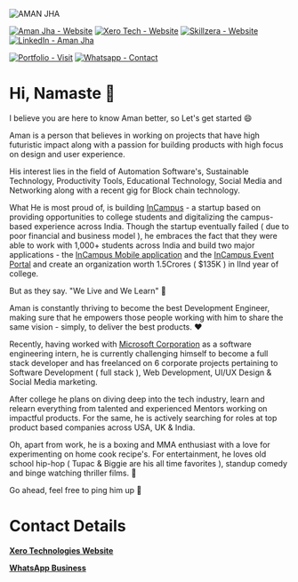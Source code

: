 ![AMAN JHA](https://user-images.githubusercontent.com/75173703/125692888-7c5ec438-02b4-4d03-85d2-e85de5ea633c.png)

[![Aman Jha - Website](https://img.shields.io/badge/Aman_Jha-Website-000000?logo=webflow&logoColor=ffffff)](https://www.iafindia.com/mr-aman-jha/)   [![Xero Tech - Website](https://img.shields.io/badge/Xero_Tech-Website-000000?logo=xero&logoColor=ffffff)](https://xeroed.tech/)         [![Skillzera - Website](https://img.shields.io/badge/Skillzera-Website-000000?logo=socket.io&logoColor=ffffff)](http://skillzera.tech/)     [![LinkedIn - Aman Jha](https://img.shields.io/badge/Portfolio-Visit-ffffff?logo=linkedin&logoColor=000000)](https://www.linkedin.com/in/amanjhaofficial/)  


[![Portfolio - Visit](https://img.shields.io/badge/Portfolio-Visit-ffffff?logo=linkedin&logoColor=000000)](https://github.com/inofficialamanjha/inofficialamanjha/tree/main/Portfolio) [![Whatsapp - Contact](https://img.shields.io/badge/Whatsapp-Contact-ffffff?logo=whatsapp&logoColor=000000)](https://api.whatsapp.com/message/VQX4YB3VKS3RE1) 

<!--- Label Buttons Generated Using : https://michaelcurrin.github.io/badge-generator/#/generic || https://github.com/MichaelCurrin/badge-generator --->

# Hi, Namaste 👋

I believe you are here to know Aman better, so Let's get started 😄

Aman is a person that believes in working on projects that have high futuristic impact along with a passion for building products with high focus on design and user experience.

His interest lies in the field of Automation Software's, Sustainable Technology, Productivity Tools, Educational Technology, Social Media and Networking along with a recent gig for Block chain technology.

What He is most proud of, is building [InCampus](https://www.linkedin.com/company/incampus-xero-technologies/) - a startup based on providing opportunities to college students and digitalizing the campus-based experience across India. Though the startup eventually failed ( due to poor financial and business model ), he embraces the fact that they were able to work with 1,000+ students across India and build two major applications - the [InCampus Mobile application](https://play.google.com/store/apps/details?id=in.app.incampus&hl=en_IN&gl=US) and the [InCampus Event Portal](https://www.linkedin.com/posts/incampus-xero-technologies_incampus-event-portal-activity-6831817002823282688-3sdG) and create an organization worth 1.5Crores ( $135K ) in IInd year of college.

But as they say. "We Live and We Learn" 💫

Aman is constantly thriving to become the best Development Engineer, making sure that he empowers those people working with him to share the same vision - simply, to deliver the best products. ❤

Recently, having worked with [Microsoft Corporation](https://www.linkedin.com/in/amanjhaofficial/detail/treasury/position:1792377606/?entityUrn=urn%3Ali%3Afsd_profileTreasuryMedia%3A(ACoAAChG6OsBUg0XDG9xNi1cOeAhUh7kP9kQGz4%2C1635463392481)&section=position%3A1792377606&treasuryCount=1) as a software engineering intern, he is currently challenging himself to become a full stack developer and has freelanced on 6 corporate projects pertaining to Software Development ( full stack ), Web Development, UI/UX Design & Social Media marketing.

After college he plans on diving deep into the tech industry, learn and relearn everything from talented and experienced Mentors working on impactful products. For the same, he is actively searching for roles at top product based companies across USA, UK & India.

Oh, apart from work, he is a boxing and MMA enthusiast with a love for experimenting on home cook recipe's. For entertainment, he loves old school hip-hop ( Tupac & Biggie are his all time favorites ), standup comedy and binge watching thriller films. 🍻

Go ahead, feel free to ping him up 📲

# Contact Details

[**Xero Technologies Website**](https://xeroed.tech/)

[**WhatsApp Business**](https://api.whatsapp.com/message/VQX4YB3VKS3RE1)
